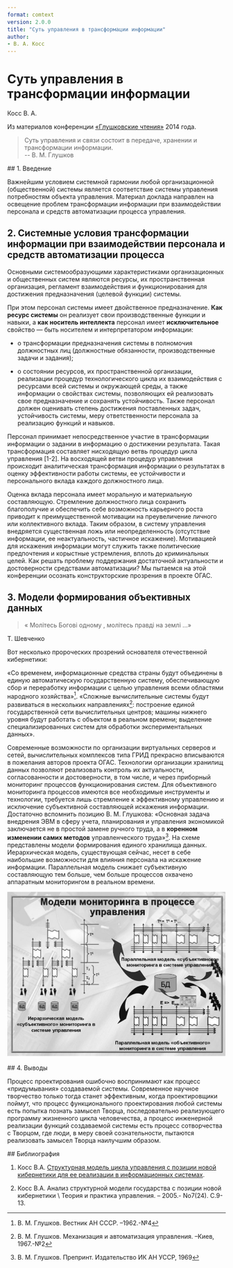 ```yaml
---
format: comtext
version: 2.0.0
title: "Суть управления в трансформации информации"
author:
- В. А. Косс
---
```


# Суть управления в трансформации информации

Косс В. А.

Из материалов конференции [«Глушковские чтения»](index.md) 2014 года.

> Суть управления и связи состоит в передаче, хранении и трансформации информации. \
> -- В. М. Глушков

## 1. Введение

Важнейшим условием системной гармонии любой организационной (общественной) системы является соответствие системы управления потребностям объекта управления. Материал доклада направлен на освещение проблем трансформации информации при взаимодействии персонала и средств автоматизации процесса управления.

## 2. Системные условия трансформации информации при взаимодействии персонала и средств автоматизации процесса

Основными системообразующими характеристиками организационных и общественных систем являются ресурсы, их пространственная организация, регламент взаимодействия и функционирования для достижения предназначения (целевой функции) системы.

При этом персонал системы имеет двойственное предназначение. **Как ресурс системы** он реализует свои производственные функции и навыки, а **как носитель интеллекта** персонал имеет **исключительное** свойство — быть носителем и интерпретатором информации:

* о трансформации предназначения системы в полномочия должностных лиц (должностные обязанности, производственные задачи и задания);

* о состоянии ресурсов, их пространственной организации, реализации процедур технологического цикла их взаимодействия с ресурсами всей системы и окружающей среды, а также информации о свойствах системы, позволяющих ей реализовать свое предназначение и сохранять устойчивость. Также персонал должен оценивать степень достижения поставленных задач, устойчивость системы, меру ответственности персонала за реализацию функций и навыков.

Персонал принимает непосредственное участие в трансформации информации о задании в информацию о достижении результата. Такая трансформация составляет нисходящую ветвь процедур цикла управления [1-2]. На восходящей ветви процедур управления происходит аналитическая трансформация информации о результатах в оценку эффективности работы системы, ее устойчивости и персонального вклада каждого должностного лица.

Оценка вклада персонала имеет моральную и материальную составляющую. Стремление должностного лица сохранить благополучие и обеспечить себе возможность карьерного роста приводит к преимущественной мотивации на преувеличение личного или коллективного вклада. Таким образом, в систему управления внедряется существенная ложь или неопределенность (отсутствие информации, ее неактуальность, частичное искажение). Мотивацией для искажения информации могут служить также политические предпочтения и корыстные устремления, вплоть до криминальных целей. Как решать проблему поддержания достаточной актуальности и достоверности средствами автоматизации? Мы пытаемся на этой конференции осознать конструкторские прозрения в проекте ОГАС.

## 3. Модели формирования объективных данных

> « Молітесь Богові одному , молітесь правді на землі ...»

Т. Шевченко

Вот несколько пророческих прозрений основателя отечественной кибернетики:

«Со временем, информационные средства страны будут объединены в единую автоматическую государственную систему, обеспечивающую сбор и переработку информации с целью управления всеми областями народного хозяйства»[^1]. «Сложные вычислительные системы будут развиваться в нескольких направлениях[^2]: построение единой государственной сети вычислительных центров; машины нижнего уровня будут работать с объектом в реальном времени; выделение специализированных систем для обработки экспериментальных данных».

[^1]: В. М. Глушков. Вестник АН СССР. –1962.-№4

[^2]: В. М. Глушков. Механизация и автоматизация управления. –Киев, 1967.-№2

Современные возможности по организации виртуальных серверов и сетей, вычислительных комплексов типа ГРИД прекрасно вписываются в пожелания авторов проекта ОГАС. Технологии организации хранилищ данных позволяют реализовать контроль их актуальности, согласованности и достоверности, в том числе, и через приборный мониторинг процессов функционирования систем. Для объективного мониторинга процессов имеются все необходимые инструменты и технологии, требуется лишь стремление к эффективному управлению и исключение субъективной составляющей искажения информации. Достаточно вспомнить позицию В. М. Глушкова: «Основная задача внедрения ЭВМ в сферу учета, планирования и управления экономикой заключается не в простой замене ручного труда, а в **коренном изменении самих методов** управленческого труда»[^3]. На схеме представлены модели формирования единого хранилища данных. Иерархическая модель, существующая сейчас, несет в себе наибольшие возможности для влияния персонала на искажение информации. Параллельная модель снижает субъективную составляющую тем больше, чем больше процессов охвачено аппаратным мониторингом в реальном времени.

[^3]: В. М. Глушков. Препринт. Издательство ИК АН УССР, 1969

![](/img/2014-косс-суть-управления-в-трансформации-информации.png)

## 4. Выводы

Процесс проектирования ошибочно воспринимают как процесс «придумывания» создаваемой системы. Современное научное творчество только тогда станет эффективным, когда проектировщики поймут, что процесс функционального проектирования любой системы есть попытка познать замысел Творца, последовательно реализующего программу жизненного цикла человечества, а процесс инженерной реализации функций создаваемой системы есть процесс сотворчества с Творцом, где люди, в меру своей сознательности, пытаются реализовать замысел Творца наилучшим образом.

## Библиография

1. Косс В.А. [Структурная модель цикла управления с позиции новой кибернетики для ее реализации в информационных системах](http://conf.atsukr.org.ua/files/conf_dir_1/koss_sppr05.pdf).

2. Косс В.А. Анализ структурной модели государства с позиции новой кибернетики \\ Теория и практика управления. – 2005.- No7(24). С.9-13.

